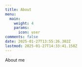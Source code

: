 ```yaml
---
title: About
menu:
  main:
    weight: 4
    params:
      icon: user
comments: false
date: 2025-01-27T13:55:26.302Z
lastmod: 2025-01-27T14:33:41.158Z
---
```

About me

